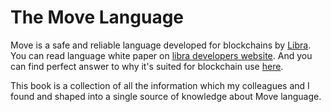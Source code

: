 # The Move Language

Move is a safe and reliable language developed for blockchains by [Libra](https://libra.org/). You can read language white paper on [libra developers website](https://developers.libra.org/docs/assets/papers/libra-move-a-language-with-programmable-resources/2019-09-26.pdf). And you can find perfect answer to why it's suited for blockchain use [here](https://community.libra.org/t/introducing-the-move-programming-language/72/45).

This book is a collection of all the information which my colleagues and I found and shaped into a single source of knowledge about Move language.
